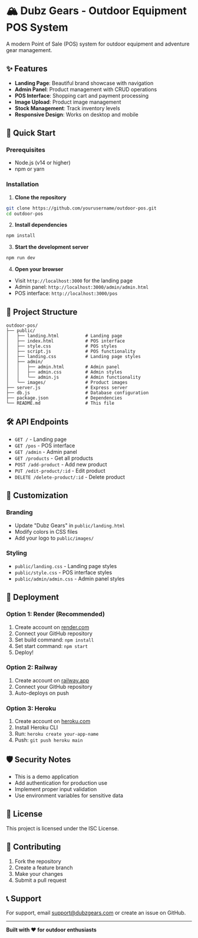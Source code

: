# 🏔️ Dubz Gears - Outdoor Equipment POS System

A modern Point of Sale (POS) system for outdoor equipment and adventure gear management.

## ✨ Features

- **Landing Page**: Beautiful brand showcase with navigation
- **Admin Panel**: Product management with CRUD operations
- **POS Interface**: Shopping cart and payment processing
- **Image Upload**: Product image management
- **Stock Management**: Track inventory levels
- **Responsive Design**: Works on desktop and mobile

## 🚀 Quick Start

### Prerequisites
- Node.js (v14 or higher)
- npm or yarn

### Installation

1. **Clone the repository**
```bash
git clone https://github.com/yourusername/outdoor-pos.git
cd outdoor-pos
```

2. **Install dependencies**
```bash
npm install
```

3. **Start the development server**
```bash
npm run dev
```

4. **Open your browser**
- Visit `http://localhost:3000` for the landing page
- Admin panel: `http://localhost:3000/admin/admin.html`
- POS interface: `http://localhost:3000/pos`

## 📁 Project Structure

```
outdoor-pos/
├── public/
│   ├── landing.html          # Landing page
│   ├── index.html            # POS interface
│   ├── style.css             # POS styles
│   ├── script.js             # POS functionality
│   ├── landing.css           # Landing page styles
│   ├── admin/
│   │   ├── admin.html        # Admin panel
│   │   ├── admin.css         # Admin styles
│   │   └── admin.js          # Admin functionality
│   └── images/               # Product images
├── server.js                 # Express server
├── db.js                     # Database configuration
├── package.json              # Dependencies
└── README.md                 # This file
```

## 🛠️ API Endpoints

- `GET /` - Landing page
- `GET /pos` - POS interface
- `GET /admin` - Admin panel
- `GET /products` - Get all products
- `POST /add-product` - Add new product
- `PUT /edit-product/:id` - Edit product
- `DELETE /delete-product/:id` - Delete product

## 🎨 Customization

### Branding
- Update "Dubz Gears" in `public/landing.html`
- Modify colors in CSS files
- Add your logo to `public/images/`

### Styling
- `public/landing.css` - Landing page styles
- `public/style.css` - POS interface styles
- `public/admin/admin.css` - Admin panel styles

## 🚀 Deployment

### Option 1: Render (Recommended)
1. Create account on [render.com](https://render.com)
2. Connect your GitHub repository
3. Set build command: `npm install`
4. Set start command: `npm start`
5. Deploy!

### Option 2: Railway
1. Create account on [railway.app](https://railway.app)
2. Connect your GitHub repository
3. Auto-deploys on push

### Option 3: Heroku
1. Create account on [heroku.com](https://heroku.com)
2. Install Heroku CLI
3. Run: `heroku create your-app-name`
4. Push: `git push heroku main`

## 🛡️ Security Notes

- This is a demo application
- Add authentication for production use
- Implement proper input validation
- Use environment variables for sensitive data

## 📝 License

This project is licensed under the ISC License.

## 🤝 Contributing

1. Fork the repository
2. Create a feature branch
3. Make your changes
4. Submit a pull request

## 📞 Support

For support, email support@dubzgears.com or create an issue on GitHub.

---

**Built with ❤️ for outdoor enthusiasts** 